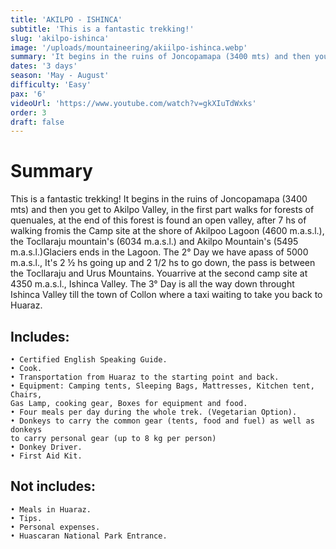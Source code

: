 ```yaml
---
title: 'AKILPO - ISHINCA'
subtitle: 'This is a fantastic trekking!'
slug: 'akilpo-ishinca'
image: '/uploads/mountaineering/akiilpo-ishinca.webp'
summary: 'It begins in the ruins of Joncopamapa (3400 mts) and then you get to Akilpo Valley'
dates: '3 days'
season: 'May - August'
difficulty: 'Easy'
pax: '6'
videoUrl: 'https://www.youtube.com/watch?v=gkXIuTdWxks'
order: 3
draft: false
---
```


# Summary

This is a fantastic trekking! It begins in the ruins of Joncopamapa (3400 mts) and then you get to Akilpo Valley, in the first part walks for forests of quenuales, at the end of this forest is found an open valley, after 7 hs of walking fromis the Camp site at the shore of Akilpoo Lagoon (4600 m.a.s.l.), the Tocllaraju mountain's (6034 m.a.s.l.) and Akilpo Mountain's (5495 m.a.s.l.)Glaciers ends in the Lagoon.
The 2° Day we have apass of 5000 m.a.s.l., It's 2 ½ hs going up and 2 1/2 hs to go down, the pass is between the Tocllaraju and Urus Mountains. Youarrive at the second camp site at 4350 m.a.s.l., Ishinca Valley.
The 3° Day is all the way down throught Ishinca Valley till the town of Collon where a taxi waiting to take you back to Huaraz.

## Includes:

```
• Certified English Speaking Guide.
• Cook.
• Transportation from Huaraz to the starting point and back.
• Equipment: Camping tents, Sleeping Bags, Mattresses, Kitchen tent, Chairs,
Gas Lamp, cooking gear, Boxes for equipment and food.
• Four meals per day during the whole trek. (Vegetarian Option).
• Donkeys to carry the common gear (tents, food and fuel) as well as donkeys
to carry personal gear (up to 8 kg per person)
• Donkey Driver.
• First Aid Kit.
```

## Not includes:

```
• Meals in Huaraz.
• Tips.
• Personal expenses.
• Huascaran National Park Entrance.
```
